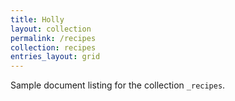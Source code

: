 ```yaml
---
title: Holly
layout: collection
permalink: /recipes
collection: recipes
entries_layout: grid
---
```


Sample document listing for the collection `_recipes`.
